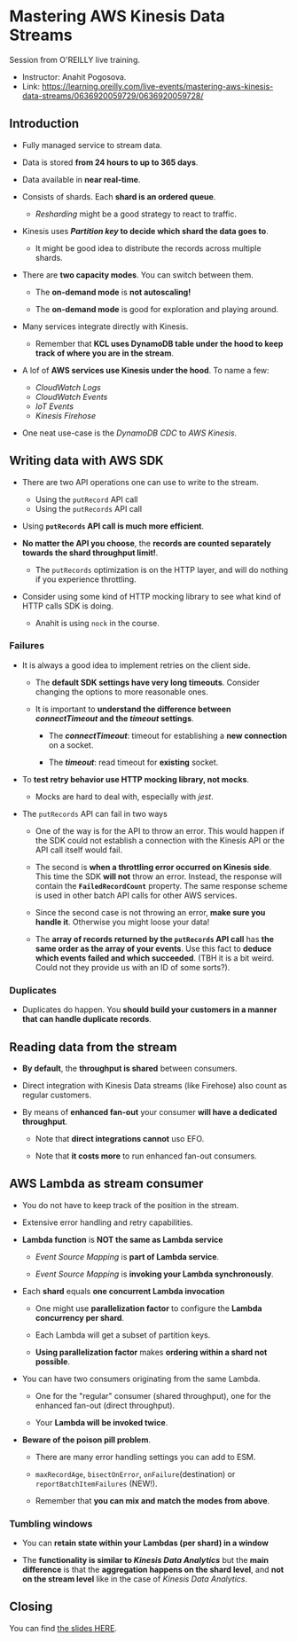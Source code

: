 # Mastering AWS Kinesis Data Streams

Session from O'REILLY live training.

- Instructor: Anahit Pogosova.
- Link: https://learning.oreilly.com/live-events/mastering-aws-kinesis-data-streams/0636920059729/0636920059728/

## Introduction

- Fully managed service to stream data.

- Data is stored **from 24 hours to up to 365 days**.

- Data available in **near real-time**.

- Consists of shards. Each **shard is an ordered queue**.

  - _Resharding_ might be a good strategy to react to traffic.

- Kinesis uses **_Partition key_ to decide which shard the data goes to**.

  - It might be good idea to distribute the records across multiple shards.

- There are **two capacity modes**. You can switch between them.

  - The **on-demand mode** is **not autoscaling!**

  - The **on-demand mode** is good for exploration and playing around.

- Many services integrate directly with Kinesis.

  - Remember that **KCL uses DynamoDB table under the hood to keep track of where you are in the stream**.

- A lof of **AWS services use Kinesis under the hood**. To name a few:

  - _CloudWatch Logs_
  - _CloudWatch Events_
  - _IoT Events_
  - _Kinesis Firehose_

- One neat use-case is the _DynamoDB CDC_ to _AWS Kinesis_.

## Writing data with AWS SDK

- There are two API operations one can use to write to the stream.

  - Using the `putRecord` API call
  - Using the `putRecords` API call

- Using **`putRecords` API call is much more efficient**.

- **No matter the API you choose**, the **records are counted separately towards the shard throughput limit!**.

  - The `putRecords` optimization is on the HTTP layer, and will do nothing if you experience throttling.

- Consider using some kind of HTTP mocking library to see what kind of HTTP calls SDK is doing.
  - Anahit is using `nock` in the course.

### Failures

- It is always a good idea to implement retries on the client side.

  - The **default SDK settings have very long timeouts**. Consider changing the options to more reasonable ones.

  - It is important to **understand the difference between _connectTimeout_ and the _timeout_ settings**.

    - The **_connectTimeout_**: timeout for establishing a **new connection** on a socket.

    - The **_timeout_**: read timeout for **existing** socket.

- To **test retry behavior use HTTP mocking library, not mocks**.

  - Mocks are hard to deal with, especially with _jest_.

- The `putRecords` API can fail in two ways

  - One of the way is for the API to throw an error. This would happen if the SDK could not establish a connection with the Kinesis API
    or the API call itself would fail.

  - The second is **when a throttling error occurred on Kinesis side**. This time the SDK **will not** throw an error.
    Instead, the response will contain the **`FailedRecordCount`** property. The same response scheme is used in other batch API calls for other AWS services.

  - Since the second case is not throwing an error, **make sure you handle it**. Otherwise you might loose your data!

  - The **array of records returned by the `putRecords` API call** has **the same order as the array of your events**. Use this fact to **deduce which events failed and which succeeded**. (TBH it is a bit weird. Could not they provide us with an ID of some sorts?).

### Duplicates

- Duplicates do happen. You **should build your customers in a manner that can handle duplicate records**.

## Reading data from the stream

- **By default**, the **throughput is shared** between consumers.

- Direct integration with Kinesis Data streams (like Firehose) also count as regular customers.

- By means of **enhanced fan-out** your consumer **will have a dedicated throughput**.

  - Note that **direct integrations cannot** uso EFO.

  - Note that **it costs more** to run enhanced fan-out consumers.

## AWS Lambda as stream consumer

- You do not have to keep track of the position in the stream.

- Extensive error handling and retry capabilities.

- **Lambda function** is **NOT the same as Lambda service**

  - _Event Source Mapping_ is **part of Lambda service**.

  - _Event Source Mapping_ is **invoking your Lambda synchronously**.

- Each **shard** equals **one concurrent Lambda invocation**

  - One might use **parallelization factor** to configure the **Lambda concurrency per shard**.

  - Each Lambda will get a subset of partition keys.

  - **Using parallelization factor** makes **ordering within a shard not possible**.

- You can have two consumers originating from the same Lambda.

  - One for the "regular" consumer (shared throughput), one for the enhanced fan-out (direct throughput).

  - Your **Lambda will be invoked twice**.

- **Beware of the poison pill problem**.

  - There are many error handling settings you can add to ESM.

  - `maxRecordAge`, `bisectOnError`, `onFailure`(destination) or `reportBatchItemFailures` (NEW!).

  - Remember that **you can mix and match the modes from above**.

### Tumbling windows

- You can **retain state within your Lambdas (per shard) in a window**

- The **functionality is similar to _Kinesis Data Analytics_** but the **main difference** is that the **aggregation happens on the shard level**,
  and **not on the stream level** like in the case of _Kinesis Data Analytics_.

## Closing

You can find [the slides HERE](https://on24static.akamaized.net/event/33/30/25/0/rt/1/documents/resourceList1643034520756/masteringkinesis1262211643034520135.pdf).
